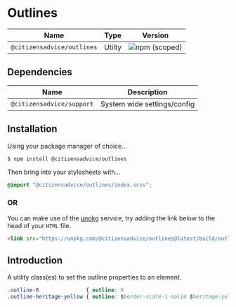 # Outlines

| Name                       | Type   | Version                                                                    |
|----------------------------|--------|----------------------------------------------------------------------------|
| `@citizensadvice/outlines` | Utilty | ![npm (scoped)](https://img.shields.io/npm/v/@citizensadvice/outlines.svg) |

## Dependencies

| Name                      | Description                 |
|---------------------------|-----------------------------|
| `@citizensadvice/support` | System wide settings/config |

## Installation

Using your package manager of choice...

```shell
$ npm install @citizensadvice/outlines
```
Then bring into your stylesheets with...

```scss
@import "@citizensadvice/outlines/index.scss";
```

### OR

You can make use of the [unpkg](https://unpkg.com) service, try adding the link below to the head of your `HTML` file.

```html
<link src="https://unpkg.com/@citizensadvice/outlines@latest/build/outlines.css" />
```

## Introduction

A utility class(es) to set the outline properties to an element.

```CSS
.outline-0               { outline: 0                                      }
.outline-heritage-yellow { outline: $border-scale-1 solid $heritage-yellow }
```